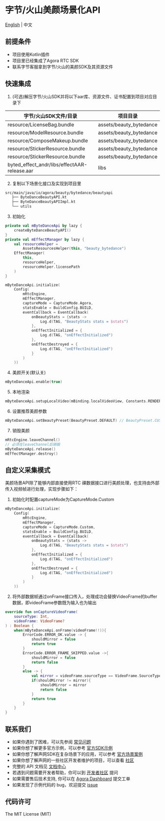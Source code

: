 # 字节/火山美颜场景化API

[English](README.md) | 中文

## 前提条件
- 项目使用Kotlin插件
- 项目里已经集成了Agora RTC SDK
- 联系字节客服拿到字节/火山的美颜SDK及其资源文件

## 快速集成
1. (可选)解压字节/火山SDK并将以下aar库、资源文件、证书配置到项目对应目录下

| 字节/火山SDK文件/目录                                 | 项目目录                            |
|-----------------------------------------------|---------------------------------|
| resource/LicenseBag.bundle                    | assets/beauty_bytedance         |
| resource/ModelResource.bundle                 | assets/beauty_bytedance         |
| resource/ComposeMakeup.bundle                 | assets/beauty_bytedance         |
| resource/StickerResource.bundle               | assets/beauty_bytedance         |
| resource/StickerResource.bundle               | assets/beauty_bytedance         |
| byted_effect_andr/libs/effectAAR-release.aar  | libs                            |

2. 复制以下场景化接口及实现到项目里
```xml
src/main/java/io/agora/beauty/bytedance/beautyapi
   ├── ByteDanceBeautyAPI.kt
   ├── ByteDanceBeautyAPIImpl.kt
   └── utils
```

3. 初始化
```kotlin
private val mByteDanceApi by lazy {
    createByteDanceBeautyAPI()
}
private val mEffectManager by lazy {
    val resourceHelper =
        AssetsResourcesHelper(this, "beauty_bytedance")
    EffectManager(
        this,
        resourceHelper,
        resourceHelper.licensePath
    )
}

mByteDanceApi.initialize(
    Config(
        mRtcEngine,
        mEffectManager,
        captureMode = CaptureMode.Agora,
        statsEnable = BuildConfig.BUILD,
        eventCallback = EventCallback(
            onBeautyStats = {stats ->
                Log.d(TAG, "BeautyStats stats = $stats")
            },
            onEffectInitialized = {
                Log.d(TAG, "onEffectInitialized")
            },
            onEffectDestroyed = {
                Log.d(TAG, "onEffectInitialized")
            }
        )
    ))
```

4. 美颜开关(默认关)
```kotlin
mByteDanceApi.enable(true)
```

5. 本地渲染
```kotlin
mByteDanceApi.setupLocalVideo(mBinding.localVideoView, Constants.RENDER_MODE_FIT)
```

6. 设置推荐美颜参数
```kotlin
mByteDanceApi.setBeautyPreset(BeautyPreset.DEFAULT) // BeautyPreset.CUSTOM：关闭推荐美颜参数
```

7. 销毁美颜
```kotlin
mRtcEngine.leaveChannel()
// 必须在leaveChannel后销毁
mByteDanceApi.release()
mEffectManager.destroy()
```

## 自定义采集模式
美颜场景API除了能够内部直接使用RTC 祼数据接口进行美颜处理，也支持由外部传入视频帧进行处理，实现步骤如下：

1. 初始化时配置captureMode为CaptureMode.Custom
```kotlin
mByteDanceApi.initialize(
    Config(
        mRtcEngine,
        mEffectManager,
        captureMode = CaptureMode.Custom,
        statsEnable = BuildConfig.BUILD,
        eventCallback = EventCallback(
            onBeautyStats = {stats ->
                Log.d(TAG, "BeautyStats stats = $stats")
            },
            onEffectInitialized = {
                Log.d(TAG, "onEffectInitialized")
            },
            onEffectDestroyed = {
                Log.d(TAG, "onEffectInitialized")
            }
        )
    ))
```
2. 将外部数据帧通过onFrame接口传入，处理成功会替换VideoFrame的buffer数据，即videoFrame参数既为输入也为输出
```kotlin
override fun onCaptureVideoFrame(
    sourceType: Int,
    videoFrame: VideoFrame?
) : Boolean {
    when(mByteDanceApi.onFrame(videoFrame!!)){
        ErrorCode.ERROR_OK.value -> {
            shouldMirror = false
            return true
        }
        ErrorCode.ERROR_FRAME_SKIPPED.value ->{
            shouldMirror = false
            return false
        }
        else -> {
            val mirror = videoFrame.sourceType == VideoFrame.SourceType.kFrontCamera
            if(shouldMirror != mirror){
                shouldMirror = mirror
                return false
            }
            return true
        }
    }
}
```

## 联系我们

- 如果你遇到了困难，可以先参阅 [常见问题](https://docs.agora.io/cn/faq)
- 如果你想了解更多官方示例，可以参考 [官方SDK示例](https://github.com/AgoraIO)
- 如果你想了解声网SDK在复杂场景下的应用，可以参考 [官方场景案例](https://github.com/AgoraIO-usecase)
- 如果你想了解声网的一些社区开发者维护的项目，可以查看 [社区](https://github.com/AgoraIO-Community)
- 完整的 API 文档见 [文档中心](https://docs.agora.io/cn/)
- 若遇到问题需要开发者帮助，你可以到 [开发者社区](https://rtcdeveloper.com/) 提问
- 如果需要售后技术支持, 你可以在 [Agora Dashboard](https://dashboard.agora.io) 提交工单
- 如果发现了示例代码的 bug，欢迎提交 [issue](https://github.com/AgoraIO-Community/BeautyAPI/issues)

## 代码许可

The MIT License (MIT)